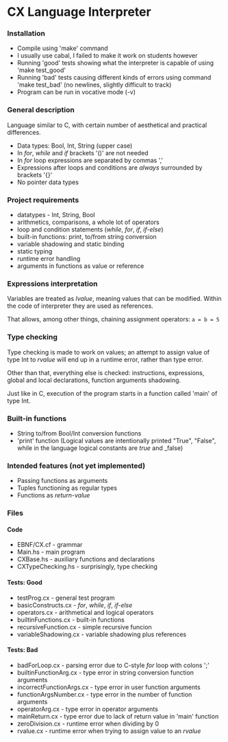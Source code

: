 CX Language Interpreter
===========================================

### Installation

* Compile using 'make' command
* I usually use cabal, I failed to make it work on students however
* Running 'good' tests showing what the interpreter is capable of using 'make test_good'
* Running 'bad' tests causing different kinds of errors using command 'make test_bad'
  (no newlines, slightly difficult to track)
* Program can be run in vocative mode (-v)


### General description

Language similar to C, with certain number of aesthetical and practical differences.
* Data types: Bool, Int, String (upper case)
* In _for_, _while_ and _if_ brackets '()' are not needed
* In _for_ loop expressions are separated by commas ','
* Expressions after loops and conditions are *always* surrounded by brackets '{}'
* No pointer data types


### Project requirements

* datatypes - Int, String, Bool
* arithmetics, comparisons, a whole lot of operators
* loop and condition statements (_while_, _for_, _if_, _if-else_)
* built-in functions: print, to/from string conversion
* variable shadowing and static binding
* static typing
* runtime error handling
* arguments in functions as value or reference


### Expressions interpretation

Variables are treated as _lvalue_, meaning values that can be modified.
Within the code of interpreter they are used as references.

That allows, among other things, chaining assignment operators:
`a = b = 5`


### Type checking

Type checking is made to work on values; an attempt to assign value of type Int to _rvalue_
will end up in a runtime error, rather than type error.

Other than that, everything else is checked: instructions, expressions, global and local
declarations, function arguments shadowing.

Just like in C, execution of the program starts in a function called 'main' of type
Int.


### Built-in functions

* String to/from Bool/Int conversion functions
* 'print' function (Logical values are intentionally printed "True", "False", while
  in the language logical constants are _true_ and _false)


### Intended features (not yet implemented)
* Passing functions as arguments
* Tuples functioning as regular types
* Functions as _return-value_


### Files

#### Code
* EBNF/CX.cf - grammar
* Main.hs - main program
* CXBase.hs - auxiliary functions and declarations
* CXTypeChecking.hs - surprisingly, type checking

#### Tests: Good
* testProg.cx - general test program
* basicConstructs.cx - _for_, _while_, _if_, _if-else_
* operators.cx - arithmetical and logical operators
* builtinFunctions.cx - built-in functions
* recursiveFunction.cx - simple recursive funcion
* variableShadowing.cx - variable shadowing plus references

#### Tests: Bad
* badForLoop.cx - parsing error due to C-style _for_ loop with colons ';'
* builtinFunctionArg.cx - type error in string conversion function arguments
* incorrectFunctionArgs.cx - type error in user function arguments
* functionArgsNumber.cx - type error in the number of function arguments
* operatorArg.cx - type error in operator arguments
* mainReturn.cx - type error due to lack of return value in 'main' function
* zeroDivision.cx - runtime error when dividing by 0
* rvalue.cx - runtime error when trying to assign value to an _rvalue_
